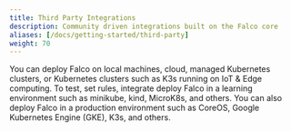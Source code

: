 ```yaml
---
title: Third Party Integrations
description: Community driven integrations built on the Falco core
aliases: [/docs/getting-started/third-party]
weight: 70
---
```

You can deploy Falco on local machines, cloud, managed Kubernetes clusters, or Kubernetes clusters such as K3s running on IoT & Edge computing. To test, set rules, integrate deploy Falco in a learning environment such as minikube, kind, MicroK8s, and others. You can also deploy Falco in a production environment such as CoreOS, Google Kubernetes Engine (GKE), K3s, and others.
